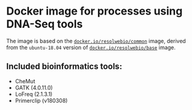 # Docker image for processes using DNA-Seq tools

The image is based on the [`docker.io/resolwebio/common`](
https://hub.docker.com/r/resolwebio/common/) image, derived from the
`ubuntu-18.04` version of [`docker.io/resolwebio/base`](
https://hub.docker.com/r/resolwebio/base/) image.

Included bioinformatics tools:
------------------------------
* CheMut
* GATK (4.0.11.0)
* LoFreq (2.1.3.1)
* Primerclip (v180308)
